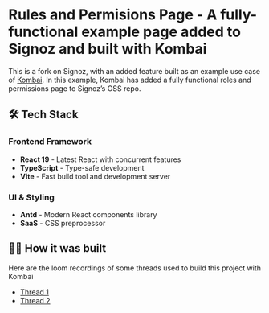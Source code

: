 # Rules and Permisions Page - A fully-functional example page added to Signoz and built with Kombai

This is a fork on Signoz, with an added feature built as an example use case of [Kombai](https://kombai.com/).
In this example, Kombai has added a fully functional roles and permissions page to Signoz’s OSS repo.

## 🛠️ Tech Stack

### Frontend Framework
- **React 19** - Latest React with concurrent features
- **TypeScript** - Type-safe development
- **Vite** - Fast build tool and development server

### UI & Styling
- **Antd** - Modern React components library
- **SaaS** - CSS preprocessor

## 👨‍💻 How it was built

Here are the loom recordings of some threads used to build this project with Kombai

- [Thread 1](https://www.loom.com/share/da6d57cc69854e109ae86c392c4726d0?sid=feac3a6b-8c7c-442f-94f2-05a3e31f46cc)
- [Thread 2](https://www.loom.com/share/e7b6dd4b017444ce879d7f003f103dad?sid=d9d4b1c3-b409-474b-9266-d1d860ff5c59)

